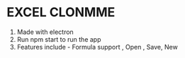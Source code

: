 # EXCEL CLONMME
1. Made with electron
2. Run npm start to run the app
3. Features include - Formula support , Open , Save, New